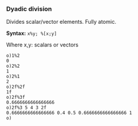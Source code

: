 ### Dyadic division

Divides scalar/vector elements. Fully atomic.

**Syntax:** ```x%y; %[x;y]```

Where x,y: scalars or vectors

```o
o)1%2
0
o)2%2
1
o)2%1
2
o)2f%2f
1f
o)2f%3f
0.6666666666666666
o)2f%3 5 4 3 2f
0.6666666666666666 0.4 0.5 0.6666666666666666 1
o)
```

